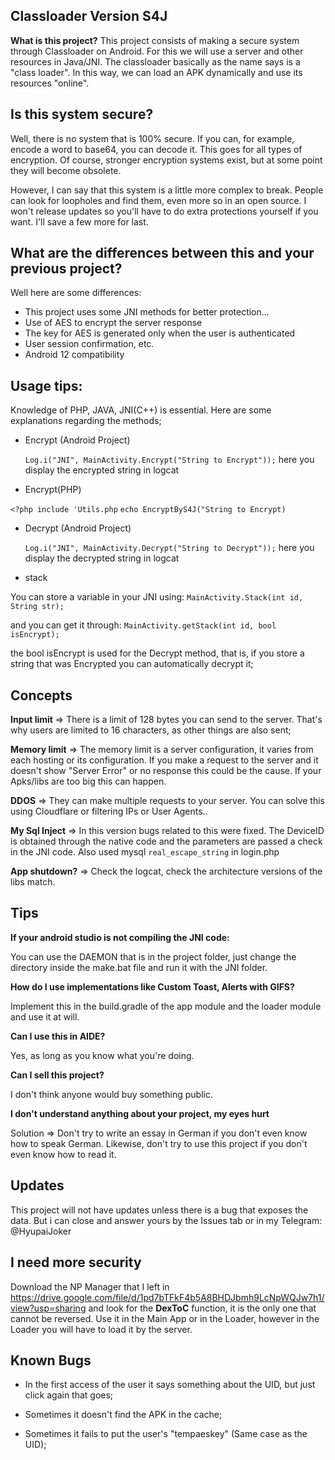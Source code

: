 ## Classloader Version S4J

**What is this project?**
This project consists of making a secure system through Classloader on Android. For this we will use a server and other resources in Java/JNI.
The classloader basically as the name says is a "class loader". In this way, we can load an APK dynamically and use its resources "online".

## Is this system secure?

Well, there is no system that is 100% secure. If you can, for example, encode a word to base64, you can decode it. This goes for all types of encryption. Of course, stronger encryption systems exist, but at some point they will become obsolete.

However, I can say that this system is a little more complex to break. People can look for loopholes and find them, even more so in an open source. I won't release updates so you'll have to do extra protections yourself if you want. I'll save a few more for last.

## What are the differences between this and your previous project?

Well here are some differences:

- This project uses some JNI methods for better protection...
- Use of AES to encrypt the server response
- The key for AES is generated only when the user is authenticated
- User session confirmation, etc.
- Android 12 compatibility

## Usage tips:

Knowledge of PHP, JAVA, JNI(C++) is essential. Here are some explanations regarding the methods;

- Encrypt (Android Project)

     `Log.i("JNI", MainActivity.Encrypt("String to Encrypt"));`
here you display the encrypted string in logcat

- Encrypt(PHP)

 `<?php include 'Utils.php`
 `echo EncryptByS4J("String to Encrypt)`


 - Decrypt (Android Project)

     `Log.i("JNI", MainActivity.Decrypt("String to Decrypt"));`
here you display the decrypted string in logcat

- stack

You can store a variable in your JNI using:
`MainActivity.Stack(int id, String str);`

and you can get it through:
`MainActivity.getStack(int id, bool isEncrypt);`

the bool isEncrypt is used for the Decrypt method, that is, if you store a string that was Encrypted you can automatically decrypt it;

## Concepts

**Input limit** => There is a limit of 128 bytes you can send to the server. That's why users are limited to 16 characters, as other things are also sent;

**Memory limit** => The memory limit is a server configuration, it varies from each hosting or its configuration.
If you make a request to the server and it doesn't show "Server Error" or no response this could be the cause. If your Apks/libs are too big this can happen.

**DDOS** => They can make multiple requests to your server. You can solve this using Cloudflare or filtering IPs or User Agents..

**My Sql Inject** => In this version bugs related to this were fixed. The DeviceID is obtained through the native code and the parameters are passed a check in the JNI code. Also used mysql `real_escape_string` in login.php

**App shutdown?** => Check the logcat, check the architecture versions of the libs match.

## Tips

**If your android studio is not compiling the JNI code:**

You can use the DAEMON that is in the project folder, just change the directory inside the make.bat file and run it with the JNI folder.

**How do I use implementations like Custom Toast, Alerts with GIFS?**

Implement this in the build.gradle of the app module and the loader module and use it at will.

**Can I use this in AIDE?**

Yes, as long as you know what you're doing.

**Can I sell this project?**

I don't think anyone would buy something public.

**I don't understand anything about your project, my eyes hurt**

Solution => Don't try to write an essay in German if you don't even know how to speak German.
Likewise, don't try to use this project if you don't even know how to read it.

## Updates

This project will not have updates unless there is a bug that exposes the data.
But i can close and answer yours by the Issues tab or in my Telegram: @HyupaiJoker

## I need more security

Download the NP Manager that I left in https://drive.google.com/file/d/1pd7bTFkF4b5A8BHDJbmh9LcNpWQJw7h1/view?usp=sharing and look for the **DexToC** function, it is the only one that cannot be reversed. Use it in the Main App or in the Loader, however in the Loader you will have to load it by the server.

## Known Bugs

- In the first access of the user it says something about the UID, but just click again that goes;

- Sometimes it doesn't find the APK in the cache;

- Sometimes it fails to put the user's "tempaeskey" (Same case as the UID);
